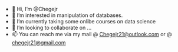 - 👋 Hi, I’m @Chegejr
- 👀 I’m interested in manipulation of databases.
- 🌱 I’m currently taking some onlibe courses on data science
- 💞️ I’m looking to collaborate on ...
- 📫 You can reach me via my mail @ Chegejr21@outlook.com or @ chegejr21@gmail.com

<!---
Chegejr/Chegejr is a ✨ special ✨ repository because its `README.md` (this file) appears on your GitHub profile.
You can click the Preview link to take a look at your changes.
--->

